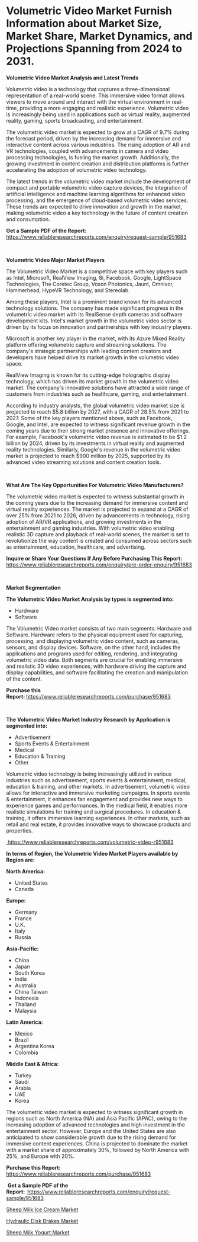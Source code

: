<p><h1>Volumetric Video Market Furnish Information about Market Size, Market Share, Market Dynamics, and Projections Spanning from 2024 to 2031.</h1></p><p><strong>Volumetric Video Market Analysis and Latest Trends</strong></p>
<p><p>Volumetric video is a technology that captures a three-dimensional representation of a real-world scene. This immersive video format allows viewers to move around and interact with the virtual environment in real-time, providing a more engaging and realistic experience. Volumetric video is increasingly being used in applications such as virtual reality, augmented reality, gaming, sports broadcasting, and entertainment.</p><p>The volumetric video market is expected to grow at a CAGR of 9.7% during the forecast period, driven by the increasing demand for immersive and interactive content across various industries. The rising adoption of AR and VR technologies, coupled with advancements in camera and video processing technologies, is fueling the market growth. Additionally, the growing investment in content creation and distribution platforms is further accelerating the adoption of volumetric video technology.</p><p>The latest trends in the volumetric video market include the development of compact and portable volumetric video capture devices, the integration of artificial intelligence and machine learning algorithms for enhanced video processing, and the emergence of cloud-based volumetric video services. These trends are expected to drive innovation and growth in the market, making volumetric video a key technology in the future of content creation and consumption.</p></p>
<p><strong>Get a Sample PDF of the Report:&nbsp;</strong> <a href="https://www.reliableresearchreports.com/enquiry/request-sample/951683">https://www.reliableresearchreports.com/enquiry/request-sample/951683</a></p>
<p>&nbsp;</p>
<p><strong>Volumetric Video Major Market Players</strong></p>
<p><p>The Volumetric Video Market is a competitive space with key players such as Intel, Microsoft, RealView Imaging, 8i, Facebook, Google, LightSpace Technologies, The Coretec Group, Voxon Photonics, Jaunt, Omnivor, Hammerhead, HypeVR Technology, and Stereolab. </p><p>Among these players, Intel is a prominent brand known for its advanced technology solutions. The company has made significant progress in the volumetric video market with its RealSense depth cameras and software development kits. Intel's market growth in the volumetric video sector is driven by its focus on innovation and partnerships with key industry players.</p><p>Microsoft is another key player in the market, with its Azure Mixed Reality platform offering volumetric capture and streaming solutions. The company's strategic partnerships with leading content creators and developers have helped drive its market growth in the volumetric video space.</p><p>RealView Imaging is known for its cutting-edge holographic display technology, which has driven its market growth in the volumetric video market. The company's innovative solutions have attracted a wide range of customers from industries such as healthcare, gaming, and entertainment.</p><p>According to industry analysts, the global volumetric video market size is projected to reach $5.8 billion by 2027, with a CAGR of 28.5% from 2021 to 2027. Some of the key players mentioned above, such as Facebook, Google, and Intel, are expected to witness significant revenue growth in the coming years due to their strong market presence and innovative offerings. For example, Facebook's volumetric video revenue is estimated to be $1.2 billion by 2024, driven by its investments in virtual reality and augmented reality technologies. Similarly, Google's revenue in the volumetric video market is projected to reach $900 million by 2025, supported by its advanced video streaming solutions and content creation tools.</p></p>
<p>&nbsp;</p>
<p><strong>What Are The Key Opportunities For Volumetric Video Manufacturers?</strong></p>
<p><p>The volumetric video market is expected to witness substantial growth in the coming years due to the increasing demand for immersive content and virtual reality experiences. The market is projected to expand at a CAGR of over 25% from 2021 to 2026, driven by advancements in technology, rising adoption of AR/VR applications, and growing investments in the entertainment and gaming industries. With volumetric video enabling realistic 3D capture and playback of real-world scenes, the market is set to revolutionize the way content is created and consumed across sectors such as entertainment, education, healthcare, and advertising.</p></p>
<p><strong>Inquire or Share Your Questions If Any Before Purchasing This Report:</strong> <a href="https://www.reliableresearchreports.com/enquiry/pre-order-enquiry/951683">https://www.reliableresearchreports.com/enquiry/pre-order-enquiry/951683</a></p>
<p>&nbsp;</p>
<p><strong>Market Segmentation</strong></p>
<p><strong>The Volumetric Video Market Analysis by types is segmented into:</strong></p>
<p><ul><li>Hardware</li><li>Software</li></ul></p>
<p><p>The Volumetric Video market consists of two main segments: Hardware and Software. Hardware refers to the physical equipment used for capturing, processing, and displaying volumetric video content, such as cameras, sensors, and display devices. Software, on the other hand, includes the applications and programs used for editing, rendering, and integrating volumetric video data. Both segments are crucial for enabling immersive and realistic 3D video experiences, with hardware driving the capture and display capabilities, and software facilitating the creation and manipulation of the content.</p></p>
<p><strong>Purchase this Report:&nbsp;</strong><a href="https://www.reliableresearchreports.com/purchase/951683">https://www.reliableresearchreports.com/purchase/951683</a></p>
<p>&nbsp;</p>
<p><strong>The Volumetric Video Market Industry Research by Application is segmented into:</strong></p>
<p><ul><li>Advertisement</li><li>Sports Events & Entertainment</li><li>Medical</li><li>Education & Training</li><li>Other</li></ul></p>
<p><p>Volumetric video technology is being increasingly utilized in various industries such as advertisement, sports events & entertainment, medical, education & training, and other markets. In advertisement, volumetric video allows for interactive and immersive marketing campaigns. In sports events & entertainment, it enhances fan engagement and provides new ways to experience games and performances. In the medical field, it enables more realistic simulations for training and surgical procedures. In education & training, it offers immersive learning experiences. In other markets, such as retail and real estate, it provides innovative ways to showcase products and properties.</p></p>
<p><a href="https://www.reliableresearchreports.com/volumetric-video-r951683">&nbsp;https://www.reliableresearchreports.com/volumetric-video-r951683</a></p>
<p><strong>In terms of Region, the Volumetric Video Market Players available by Region are:</strong></p>
<p>
    <p> <strong> North America: </strong>
        <ul>
            <li>United States</li>
            <li>Canada</li>
        </ul>
        </p> 
    <p> <strong> Europe: </strong>
        <ul>
            <li>Germany</li>
            <li>France</li>
            <li>U.K.</li>
            <li>Italy</li>
            <li>Russia</li>
        </ul>
        </p> 
    <p> <strong> Asia-Pacific: </strong>
        <ul>
            <li>China</li>
            <li>Japan</li>
            <li>South Korea</li>
            <li>India</li>
            <li>Australia</li>
            <li>China Taiwan</li>
            <li>Indonesia</li>
            <li>Thailand</li>
            <li>Malaysia</li>
        </ul>
        </p> 
    <p> <strong> Latin America: </strong>
        <ul>
            <li>Mexico</li>
            <li>Brazil</li>
            <li>Argentina Korea</li>
            <li>Colombia</li>
        </ul>
        </p> 
    <p> <strong> Middle East & Africa: </strong>
        <ul>
            <li>Turkey</li>
            <li>Saudi</li>
            <li>Arabia</li>
            <li>UAE</li>
            <li>Korea</li>
        </ul>
    </p>
    </p>
<p><p>The volumetric video market is expected to witness significant growth in regions such as North America (NA) and Asia Pacific (APAC), owing to the increasing adoption of advanced technologies and high investment in the entertainment sector. However, Europe and the United States are also anticipated to show considerable growth due to the rising demand for immersive content experiences. China is projected to dominate the market with a market share of approximately 30%, followed by North America with 25%, and Europe with 20%.</p></p>
<p><strong>Purchase this Report: </strong><a href="https://www.reliableresearchreports.com/purchase/951683">https://www.reliableresearchreports.com/purchase/951683</a></p>
<p>&nbsp;<strong>Get a Sample PDF of the Report:&nbsp;&nbsp;</strong><a href="https://www.reliableresearchreports.com/enquiry/request-sample/951683">https://www.reliableresearchreports.com/enquiry/request-sample/951683</a></p>
<p><strong></strong></p>
<p><p><a href="https://www.linkedin.com/pulse/sheep-milk-ice-cream-market-trends-analysis-forecasted-period-2024-2031-xaihc?trackingId=quUp2B8M6BSxhHvdUBR6Kw%3D%3D">Sheep Milk Ice Cream Market</a></p><p><a href="https://www.linkedin.com/pulse/hydraulic-disk-brakes-market-outlook-industry-overview-forecast-sksoe">Hydraulic Disk Brakes Market</a></p><p><a href="https://www.linkedin.com/pulse/sheep-milk-yogurt-market-analysis-sze-forecasted-period-from-vfi7c?trackingId=y%2FSRvUQHEVgu%2B3E7zWY7tw%3D%3D">Sheep Milk Yogurt Market</a></p></p>
